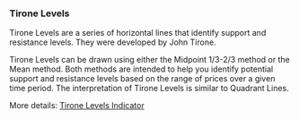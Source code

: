 ### Tirone Levels

Tirone Levels are a series of horizontal lines that identify support and resistance levels. They were developed by John Tirone.

Tirone Levels can be drawn using either the Midpoint 1/3-2/3 method or the Mean method. Both methods are intended to help you identify potential support and resistance levels based on the range of prices over a given time period. The interpretation of Tirone Levels is similar to Quadrant Lines.

More details: [Tirone Levels Indicator](https://ctrader.com/algos/indicators/show/2901)

